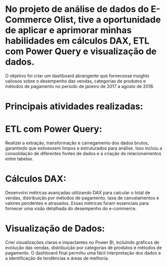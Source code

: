 # No projeto de análise de dados do E-Commerce Olist, tive a oportunidade de aplicar e aprimorar minhas habilidades em cálculos DAX, ETL com Power Query e visualização de dados. 
O objetivo foi criar um dashboard abrangente que fornecesse insights valiosos sobre o desempenho das vendas, categorias de produtos e métodos de pagamento no período de janeiro de 2017 a agosto de 2018.

# Principais atividades realizadas:

# ETL com Power Query: 
Realizei a extração, transformação e carregamento dos dados brutos, garantindo que estivessem limpos e estruturados para análise. 
Isso incluiu a consolidação de diferentes fontes de dados e a criação de relacionamentos entre tabelas.
# Cálculos DAX:
Desenvolvi métricas avançadas utilizando DAX para calcular o total de vendas, distribuição por métodos de pagamento, taxa de cancelamentos e valores pendentes e atrasados. 
Essas métricas foram essenciais para fornecer uma visão detalhada do desempenho do e-commerce.
# Visualização de Dados:
Criei visualizações claras e impactantes no Power BI, incluindo gráficos de evolução das vendas, distribuição por categorias de produtos e métodos de pagamento.
O dashboard final permitiu uma fácil interpretação dos dados e a identificação de tendências e áreas de melhoria.
